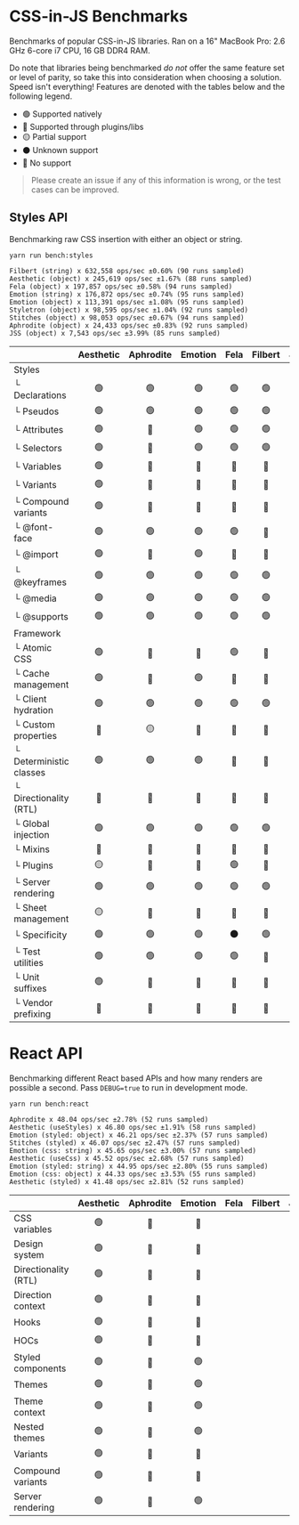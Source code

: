 # CSS-in-JS Benchmarks

Benchmarks of popular CSS-in-JS libraries. Ran on a 16" MacBook Pro: 2.6 GHz 6-core i7 CPU, 16 GB
DDR4 RAM.

Do note that libraries being benchmarked _do not_ offer the same feature set or level of parity, so
take this into consideration when choosing a solution. Speed isn't everything! Features are denoted
with the tables below and the following legend.

- 🟢 Supported natively
- 🔵 Supported through plugins/libs
- 🟡 Partial support
- ⚫️ Unknown support
- 🔴 No support

> Please create an issue if any of this information is wrong, or the test cases can be improved.

## Styles API

Benchmarking raw CSS insertion with either an object or string.

```
yarn run bench:styles

Filbert (string) x 632,558 ops/sec ±0.60% (90 runs sampled)
Aesthetic (object) x 245,619 ops/sec ±1.67% (88 runs sampled)
Fela (object) x 197,857 ops/sec ±0.58% (94 runs sampled)
Emotion (string) x 176,872 ops/sec ±0.74% (95 runs sampled)
Emotion (object) x 113,391 ops/sec ±1.08% (95 runs sampled)
Styletron (object) x 98,595 ops/sec ±1.04% (92 runs sampled)
Stitches (object) x 98,053 ops/sec ±0.67% (94 runs sampled)
Aphrodite (object) x 24,433 ops/sec ±0.83% (92 runs sampled)
JSS (object) x 7,543 ops/sec ±3.99% (85 runs sampled)
```

|                         | Aesthetic | Aphrodite | Emotion | Fela | Filbert | JSS | Stitches | Style9 | Styletron | Trousers |
| ----------------------- | :-------: | :-------: | :-----: | :--: | :-----: | :-: | :------: | :----: | :-------: | :------: |
| Styles                  |           |           |         |      |         |     |          |        |           |          |
| └ Declarations          |    🟢     |    🟢     |   🟢    |  🟢  |   🟢    | 🟢  |    🟢    |   🟢   |    🟢     |    🟢    |
| └ Pseudos               |    🟢     |    🟢     |   🟢    |  🟢  |   🟢    | 🔵  |    🟢    |   🟢   |    🟢     |    🟢    |
| └ Attributes            |    🟢     |    🔴     |   🟢    |  🟢  |   🟢    | 🔵  |    🟢    |   🟢   |    ⚫️    |    🟢    |
| └ Selectors             |    🟢     |    🔴     |   🟢    |  🟢  |   🟢    | 🔵  |    🟢    |   🟢   |    ⚫️    |    🟢    |
| └ Variables             |    🟢     |    🔴     |   🔴    |  🔴  |   🔴    | 🔴  |    🔴    |   🟢   |    🔴     |    🔴    |
| └ Variants              |    🟢     |    🔴     |   🔴    |  🔴  |   🔴    | 🔴  |    🟢    |   🔴   |    🔴     |    🔴    |
| └ Compound variants     |    🟢     |    🔴     |   🔴    |  🔴  |   🔴    | 🔴  |    🟢    |   🔴   |    🔴     |    🔴    |
| └ @font-face            |    🟢     |    🟢     |   🟢    |  🟢  |   🔴    | 🟢  |    🔴    |   🔴   |    🟢     |    🟢    |
| └ @import               |    🟢     |    🔴     |   🟢    |  🔴  |   🔴    | 🟢  |    🔴    |   🔴   |    🔴     |   ⚫️    |
| └ @keyframes            |    🟢     |    🟢     |   🟢    |  🟢  |   🟢    | 🟢  |    🟢    |   🟢   |    🟢     |    🟢    |
| └ @media                |    🟢     |    🟢     |   🟢    |  🟢  |   🟢    | 🟢  |    🟢    |   🟢   |    🟢     |    🟢    |
| └ @supports             |    🟢     |    🟢     |   🟢    |  🟢  |   🟢    | 🟢  |    🟢    |   🟢   |    🟢     |    🟢    |
| Framework               |           |           |         |      |         |     |          |        |           |          |
| └ Atomic CSS            |    🟢     |    🔴     |   🔴    |  🟢  |   🔴    | 🔴  |    🟢    |   🟢   |    🟢     |    🔴    |
| └ Cache management      |    🟢     |    🔴     |   🟢    |  🔴  |   🔴    | 🔴  |    🔴    |   🔴   |    🔴     |    🔴    |
| └ Client hydration      |    🟢     |    🟢     |   🟢    |  🟢  |   🟢    | 🟢  |    🟢    |   🔴   |    🟢     |    🟢    |
| └ Custom properties     |    🔵     |    🟡     |   🔴    |  🔵  |   🔴    | 🔵  |    🔴    |   🔴   |    🔴     |    🔴    |
| └ Deterministic classes |    🟢     |    🟢     |   🟢    |  🔴  |   🔴    | 🔴  |    🔴    |   🟢   |    🔴     |    🟡    |
| └ Directionality (RTL)  |    🔵     |    🔴     |   🔵    |  🔵  |   🔴    | 🔵  |    🔴    |   🔴   |    🔴     |    🔴    |
| └ Global injection      |    🟢     |    🟢     |   🟢    |  🟢  |   🟢    | 🔵  |    🟢    |   🔴   |    🔴     |    🟢    |
| └ Mixins                |    🔵     |    🔴     |   🔴    |  🔴  |   🔴    | 🔴  |    🔴    |   🔴   |    🔴     |    🔴    |
| └ Plugins               |    🟡     |    🔴     |   🔴    |  🟢  |   🔴    | 🟢  |    🔴    |   🔴   |    🔴     |    🔴    |
| └ Server rendering      |    🟢     |    🟢     |   🟢    |  🟢  |   🟢    | 🟢  |    🟢    |   🔴   |    🟢     |    🟢    |
| └ Sheet management      |    🟡     |    🔴     |   🔴    |  🔴  |   🔴    | 🟢  |    🔴    |   🔴   |    🔴     |    🟡    |
| └ Specificity           |    🟢     |    🟢     |   🟢    | ⚫️  |   🟢    | ⚫️ |    🟢    |   🟢   |    ⚫️    |    🟢    |
| └ Test utilities        |    🟢     |    🟢     |   🟢    |  🟢  |   🔴    | 🔴  |    🔴    |   🔴   |    🔴     |    🔴    |
| └ Unit suffixes         |    🟢     |    🔴     |   🔴    |  🔵  |   🔴    | 🔵  |    🔴    |   🔴   |    🔴     |    🔴    |
| └ Vendor prefixing      |    🔵     |    🔴     |   🔴    |  🔵  |   🔵    | 🔵  |    🟢    |   🔴   |    🟢     |    🔴    |

# React API

Benchmarking different React based APIs and how many renders are possible a second. Pass
`DEBUG=true` to run in development mode.

```
yarn run bench:react

Aphrodite x 48.04 ops/sec ±2.78% (52 runs sampled)
Aesthetic (useStyles) x 46.80 ops/sec ±1.91% (58 runs sampled)
Emotion (styled: object) x 46.21 ops/sec ±2.37% (57 runs sampled)
Stitches (styled) x 46.07 ops/sec ±2.47% (57 runs sampled)
Emotion (css: string) x 45.65 ops/sec ±3.00% (57 runs sampled)
Aesthetic (useCss) x 45.52 ops/sec ±2.68% (57 runs sampled)
Emotion (styled: string) x 44.95 ops/sec ±2.80% (55 runs sampled)
Emotion (css: object) x 44.33 ops/sec ±3.53% (55 runs sampled)
Aesthetic (styled) x 41.48 ops/sec ±2.81% (52 runs sampled)
```

|                      | Aesthetic | Aphrodite | Emotion | Fela | Filbert | JSS | Stitches | Style9 | Styletron |
| -------------------- | :-------: | :-------: | :-----: | :--: | :-----: | :-: | :------: | :----: | :-------: |
| CSS variables        |    🟢     |    🔴     |   🔴    |      |         |     |    🔴    |        |           |
| Design system        |    🟢     |    🔴     |   🔴    |      |         |     |    🔴    |        |           |
| Directionality (RTL) |    🟢     |    🔴     |   🔵    |      |         |     |    🔴    |        |           |
| Direction context    |    🟢     |    🔴     |   🔴    |      |         |     |    🔴    |        |           |
| Hooks                |    🟢     |    🔴     |   🔴    |      |         |     |    🔴    |        |           |
| HOCs                 |    🟢     |    🔴     |   🔴    |      |         |     |    🔴    |        |           |
| Styled components    |    🟢     |    🔴     |   🟢    |      |         |     |    🟢    |        |           |
| Themes               |    🟢     |    🔴     |   🟢    |      |         |     |    🟢    |        |           |
| Theme context        |    🟢     |    🔴     |   🟢    |      |         |     |    🔴    |        |           |
| Nested themes        |    🟢     |    🔴     |   🟢    |      |         |     |    🔴    |        |           |
| Variants             |    🟢     |    🔴     |   🔴    |      |         |     |    🟢    |        |           |
| Compound variants    |    🟢     |    🔴     |   🔴    |      |         |     |    🟢    |        |           |
| Server rendering     |    🟢     |    🔴     |   🟢    |      |         |     |    🟢    |        |           |

